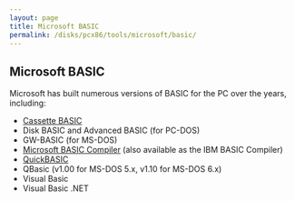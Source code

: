 ```yaml
---
layout: page
title: Microsoft BASIC
permalink: /disks/pcx86/tools/microsoft/basic/
---
```


Microsoft BASIC
---------------

Microsoft has built numerous versions of BASIC for the PC over the years, including:

* [Cassette BASIC](/devices/pcx86/rom/5150/basic/)
* Disk BASIC and Advanced BASIC (for PC-DOS)
* GW-BASIC (for MS-DOS)
* [Microsoft BASIC Compiler](compiler/) (also available as the IBM BASIC Compiler)
* [QuickBASIC](quickbasic/)
* QBasic (v1.00 for MS-DOS 5.x, v1.10 for MS-DOS 6.x)
* Visual Basic
* Visual Basic .NET
